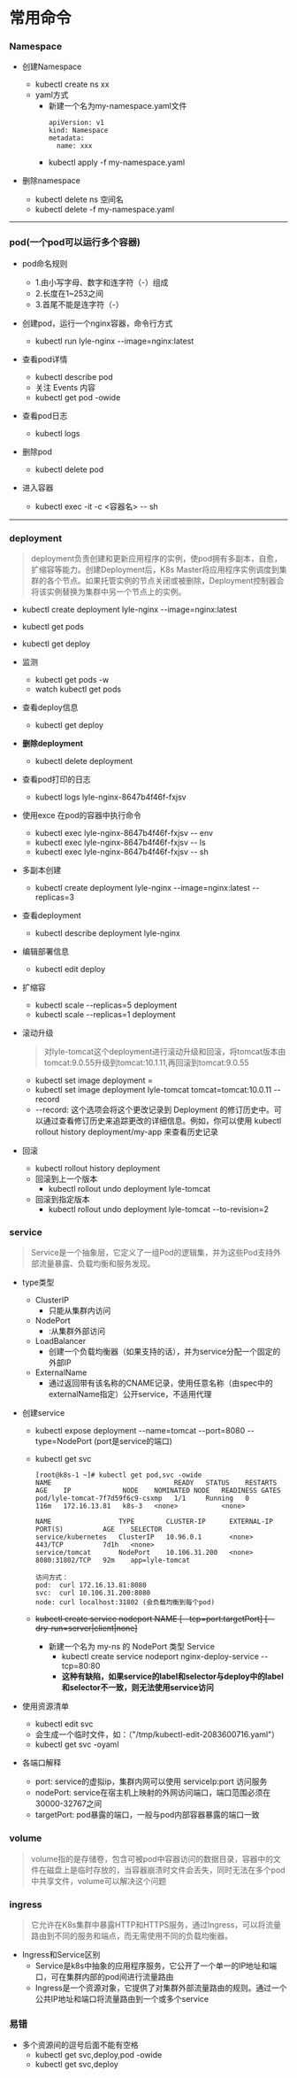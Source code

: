 # 常用命令

### Namespace

+ 创建Namespace
  - kubectl create ns xx 
  - yaml方式
    - 新建一个名为my-namespace.yaml文件
      ```
	  apiVersion: v1
	  kind: Namespace
	  metadata:
	    name: xxx
	  ```
	- kubectl apply -f my-namespace.yaml


+ 删除namespace
    + kubectl delete ns 空间名
    + kubectl delete -f my-namespace.yaml


---

### pod(一个pod可以运行多个容器)

+ pod命名规则
  - 1.由小写字母、数字和连字符（-）组成
  - 2.长度在1~253之间
  - 3.首尾不能是连字符（-）

+ 创建pod，运行一个nginx容器，命令行方式
  - kubectl run lyle-nginx --image=nginx:latest

+ 查看pod详情
  - kubectl describe pod <pod-name>
  - 关注 Events 内容
  - kubectl get pod -owide

+ 查看pod日志
  - kubectl logs <pod-name>

+ 删除pod
  - kubectl delete pod <pod-name>


+ 进入容器
  - kubectl exec -it <pod-name> -c <容器名> -- sh


---

### deployment

> deployment负责创建和更新应用程序的实例，使pod拥有多副本，自愈，扩缩容等能力。创建Deployment后，K8s Master将应用程序实例调度到集群的各个节点。如果托管实例的节点关闭或被删除，Deployment控制器会将该实例替换为集群中另一个节点上的实例。


+ kubectl create deployment lyle-nginx --image=nginx:latest
+ kubectl get pods
+ kubectl get deploy
+ 监测
  - kubectl get pods -w
  - watch kubectl get pods


+ 查看deploy信息
  - kubectl get deploy
  
+ **删除deployment**
  - kubectl delete deployment <deploy-name>

+ 查看pod打印的日志
  - kubectl logs lyle-nginx-8647b4f46f-fxjsv


+ 使用exce 在pod的容器中执行命令
  - kubectl exec lyle-nginx-8647b4f46f-fxjsv -- env
  - kubectl exec lyle-nginx-8647b4f46f-fxjsv -- ls
  - kubectl exec lyle-nginx-8647b4f46f-fxjsv -- sh

+ 多副本创建
  - kubectl create deployment lyle-nginx --image=nginx:latest --replicas=3
+ 查看deployment
  - kubectl describe deployment lyle-nginx

+ 编辑部署信息
  - kubectl edit deploy <deploy-name>

+ 扩缩容
  - kubectl scale --replicas=5 deployment <deploy-name>
  - kubectl scale --replicas=1 deployment <deploy-name>


+ 滚动升级
  > 对lyle-tomcat这个deployment进行滚动升级和回滚，将tomcat版本由tomcat:9.0.55升级到tomcat:10.1.11,再回滚到tomcat:9.0.55
  - kubectl set image deployment <deployment-name> <container-name>=<new-image>
  - kubectl set image deployment lyle-tomcat tomcat=tomcat:10.0.11 --record
  - --record: 这个选项会将这个更改记录到 Deployment 的修订历史中。可以通过查看修订历史来追踪更改的详细信息。例如，你可以使用 kubectl rollout history deployment/my-app 来查看历史记录
+ 回滚
  - kubectl rollout history deployment <deploy-name>
  - 回滚到上一个版本
    - kubectl rollout undo deployment lyle-tomcat
  - 回滚到指定版本
    - kubectl rollout undo deployment lyle-tomcat --to-revision=2



### service

> Service是一个抽象层，它定义了一组Pod的逻辑集，并为这些Pod支持外部流量暴露、负载均衡和服务发现。


+ type类型
  - ClusterIP
	- 只能从集群内访问
  - NodePort
    - <NodeIP>:<NodePort>从集群外部访问
  - LoadBalancer
    - 创建一个负载均衡器（如果支持的话），并为service分配一个固定的外部IP
  - ExternalName
    - 通过返回带有该名称的CNAME记录，使用任意名称（由spec中的externalName指定）公开service，不适用代理



+ 创建service
  - kubectl expose deployment <deploy-name> --name=tomcat --port=8080 --type=NodePort (port是service的端口)
  - kubectl get svc
    ```
    [root@k8s-1 ~]# kubectl get pod,svc -owide
    NAME                               READY   STATUS    RESTARTS   AGE    IP             NODE    NOMINATED NODE   READINESS GATES
    pod/lyle-tomcat-7f7d59f6c9-csxmp   1/1     Running   0          116m   172.16.13.81   k8s-3   <none>           <none>
    
    NAME                 TYPE        CLUSTER-IP      EXTERNAL-IP   PORT(S)          AGE    SELECTOR
    service/kubernetes   ClusterIP   10.96.0.1       <none>        443/TCP          7d1h   <none>
	service/tomcat       NodePort    10.106.31.200   <none>        8080:31802/TCP   92m    app=lyle-tomcat

	访问方式：
	pod:  curl 172.16.13.81:8080
	svc:  curl 10.106.31.200:8080
	node: curl localhost:31802 (会负载均衡到每个pod)
	```


  - ~~kubectl create service nodeport NAME [--tcp=port:targetPort] [--dry-run=server|client|none]~~
    - 新建一个名为 my-ns 的 NodePort 类型 Service
      - kubectl create service nodeport nginx-deploy-service --tcp=80:80
	  - **这种有缺陷，如果service的label和selector与deploy中的label和selector不一致，则无法使用service访问**






+ 使用资源清单
  - kubectl edit svc <service-name>
  - 会生成一个临时文件，如：（"/tmp/kubectl-edit-2083600716.yaml"）
  - kubectl get svc <service-name> -oyaml


+ 各端口解释
  - port: service的虚拟ip，集群内网可以使用 serviceIp:port 访问服务
  - nodePort: service在宿主机上映射的外网访问端口，端口范围必须在30000-32767之间
  - targetPort: pod暴露的端口，一般与pod内部容器暴露的端口一致

### volume

> volume指的是存储卷，包含可被pod中容器访问的数据目录，容器中的文件在磁盘上是临时存放的，当容器崩溃时文件会丢失，同时无法在多个pod中共享文件，volume可以解决这个问题



### ingress

> 它允许在K8s集群中暴露HTTP和HTTPS服务，通过Ingress，可以将流量路由到不同的服务和端点，而无需使用不同的负载均衡器。

+ Ingress和Service区别
  - Service是k8s中抽象的应用程序服务，它公开了一个单一的IP地址和端口，可在集群内部的pod间进行流量路由
  - Ingress是一个资源对象，它提供了对集群外部流量路由的规则。通过一个公共IP地址和端口将流量路由到一个或多个service




















### 易错
+ 多个资源间的逗号后面不能有空格
  - kubectl get svc,deploy,pod -owide
  - kubectl get svc,deploy
























